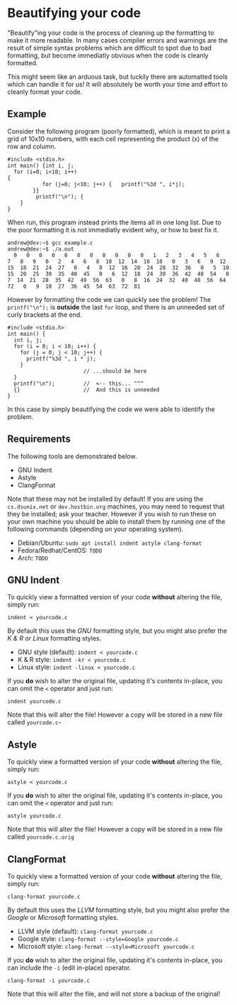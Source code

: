 # Beautifying your code

"Beautify"ing your code is the process of cleaning up the formatting to make it more readable. In many cases compiler errors and warnings are the result of simple syntax problems which are difficult to spot due to bad formatting, but become immediatly obvious when the code is cleanly formatted.

This might seem like an arduous task, but luckily there are automatted tools which can handle it for us! It will absolutely be worth your time and effort to cleanly format your code.

## Example

Consider the following program (poorly formatted), which is meant to print a grid of 10x10 numbers, with each cell representing the product (x) of the row and column.

```
#include <stdio.h>
int main() {int i, j;
  for (i=0; i<10; i++)
{
           for (j=0; j<10; j++) {   printf("%3d ", i*j);
		}}
         printf("\n"); {
	}
}
```

When run, this program instead prints the items all in one long list.  Due to the poor formatting it is not immediatly evident why, or how to best fix it.

```
andrew@dev:~$ gcc example.c 
andrew@dev:~$ ./a.out 
  0   0   0   0   0   0   0   0   0   0   0   1   2   3   4   5   6   7   8   9   0   2   4   6   8  10  12  14  16  18   0   3   6   9  12  15  18  21  24  27   0   4   8  12  16  20  24  28  32  36   0   5  10  15  20  25  30  35  40  45   0   6  12  18  24  30  36  42  48  54   0   7  14  21  28  35  42  49  56  63   0   8  16  24  32  40  48  56  64  72   0   9  18  27  36  45  54  63  72  81
```

However by formatting the code we can quickly see the problem!  The `printf("\n");` is **outside** the last `for` loop, and there is an unneeded set of curly brackets at the end.

```
#include <stdio.h>
int main() {
  int i, j;
  for (i = 0; i < 10; i++) {
    for (j = 0; j < 10; j++) {
      printf("%3d ", i * j);
    }
                        // ...should be here
  }
  printf("\n");         //  <-- this... ^^^
  {}                    //  And this is unneeded
}
```

In this case by simply beautifying the code we were able to identify the problem.

## Requirements

The following tools are demonstrated below.

 - GNU Indent
 - Astyle
 - ClangFormat

Note that these may not be installed by default!  If you are using the `cs.dsunix.net` or `dev.hostbin.org` machines, you may need to request that they be installed; ask your teacher. However if you wish to run these on your own machine you should be able to install them by running one of the following commands (depending on your operating system).

 - Debian/Ubuntu: `sudo apt install indent astyle clang-format`
 - Fedora/Redhat/CentOS: `TODO`
 - Arch: `TODO`

## GNU Indent

To quickly view a formatted version of your code **without** altering the file, simply run:

`indent < yourcode.c`

By default this uses the _GNU_ formatting style, but you might also prefer the _K & R_ or _Linux_ formatting styles.

 - GNU style (default): `indent < yourcode.c`
 - K & R style: `indent -kr < yourcode.c`
 - Linux style: `indent -linux < yourcode.c`

If you **do** wish to alter the original file, updating it's contents in-place, you can omit the `<` operator and just run:

`indent yourcode.c`

Note that this will alter the file!  However a copy will be stored in a new file called `yourcode.c~`

## Astyle

To quickly view a formatted version of your code **without** altering the file, simply run:

`astyle < yourcode.c`

If you **do** wish to alter the original file, updating it's contents in-place, you can omit the `<` operator and just run:

`astyle yourcode.c`

Note that this will alter the file!  However a copy will be stored in a new file called `yourcode.c.orig`

## ClangFormat

To quickly view a formatted version of your code **without** altering the file, simply run:

`clang-format yourcode.c`

By default this uses the _LLVM_ formatting style, but you might also prefer the _Google_ or _Microsoft_ formatting styles.

 - LLVM style (default): `clang-format yourcode.c`
 - Google style: `clang-format --style=Google yourcode.c`
 - Microsoft style: `clang-format --style=Microsoft yourcode.c`

If you **do** wish to alter the original file, updating it's contents in-place, you can include the `-i` (edit in-place) operator.

`clang-format -i yourcode.c`

Note that this will alter the file, and will not store a backup of the original!

